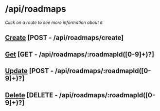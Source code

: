 # /api/roadmaps

*Click on a route to see more information about it.*

## [Create](create.md) [POST - /api/roadmaps/create]

## [Get](get/README.md) [GET - /api/roadmaps/:roadmapId([0-9]+)?]

## [Update](update/README.md) [POST - /api/roadmaps/:roadmapId([0-9]+)?]

## [Delete](delete.md) [DELETE - /api/roadmaps/:roadmapId([0-9]+)?]